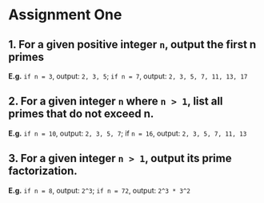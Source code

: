 # Assignment One

## 1. For a given positive integer `n`, output the first n primes
**E.g.** `if n = 3`, output: `2, 3, 5`; `if n = 7`, output: `2, 3, 5, 7, 11, 13, 17`

## 2. For a given integer `n` where `n > 1`, list all primes that do not exceed n.
**E.g.** `if n = 10`, output: `2, 3, 5, 7`; if `n = 16`, output: `2, 3, 5, 7, 11, 13`

## 3. For a given integer `n > 1`, output its prime factorization.
**E.g.** `if n = 8`, output: `2^3`; `if n = 72`, output: `2^3 * 3^2`